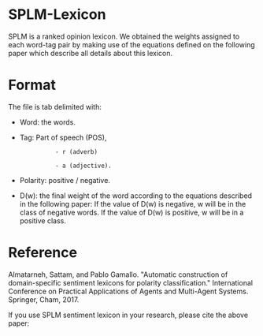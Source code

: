 # SPLM-Lexicon

SPLM is a ranked opinion lexicon. We obtained the weights assigned to each word-tag pair by making use of the equations defined on the following paper which describe all details about this lexicon.

# Format

The file is tab delimited with: 


 * Word: the words.


 * Tag: Part of speech (POS),

                 - r (adverb)
                 
                 - a (adjective).

 * Polarity: positive / negative.


* D(w): the final weight of the word according to the equations described in the following paper:
  If the value of D(w) is negative, w will be in the class of negative words.  If the value of D(w) is positive, w will be in a positive class. 

# Reference


Almatarneh, Sattam, and Pablo Gamallo. "Automatic construction of domain-specific sentiment lexicons for polarity classification." International Conference on Practical Applications of Agents and Multi-Agent Systems. Springer, Cham, 2017.


If you use SPLM sentiment lexicon in your research, please cite the above paper:
